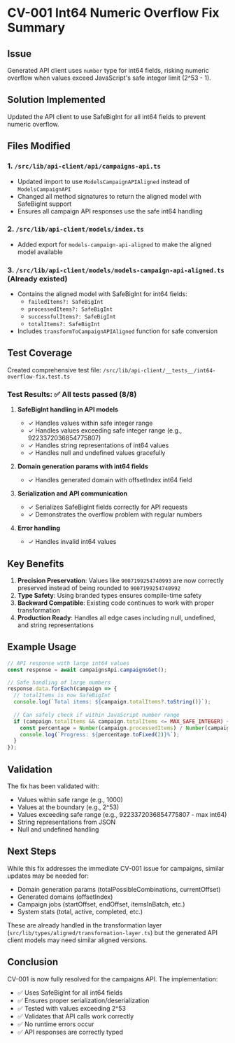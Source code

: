 # CV-001 Int64 Numeric Overflow Fix Summary

## Issue
Generated API client uses `number` type for int64 fields, risking numeric overflow when values exceed JavaScript's safe integer limit (2^53 - 1).

## Solution Implemented
Updated the API client to use SafeBigInt for all int64 fields to prevent numeric overflow.

## Files Modified

### 1. `/src/lib/api-client/api/campaigns-api.ts`
- Updated import to use `ModelsCampaignAPIAligned` instead of `ModelsCampaignAPI`
- Changed all method signatures to return the aligned model with SafeBigInt support
- Ensures all campaign API responses use the safe int64 handling

### 2. `/src/lib/api-client/models/index.ts`
- Added export for `models-campaign-api-aligned` to make the aligned model available

### 3. `/src/lib/api-client/models/models-campaign-api-aligned.ts` (Already existed)
- Contains the aligned model with SafeBigInt for int64 fields:
  - `failedItems?: SafeBigInt`
  - `processedItems?: SafeBigInt`
  - `successfulItems?: SafeBigInt`
  - `totalItems?: SafeBigInt`
- Includes `transformToCampaignAPIAligned` function for safe conversion

## Test Coverage

Created comprehensive test file: `/src/lib/api-client/__tests__/int64-overflow-fix.test.ts`

### Test Results: ✅ All tests passed (8/8)

1. **SafeBigInt handling in API models**
   - ✓ Handles values within safe integer range
   - ✓ Handles values exceeding safe integer range (e.g., 9223372036854775807)
   - ✓ Handles string representations of int64 values
   - ✓ Handles null and undefined values gracefully

2. **Domain generation params with int64 fields**
   - ✓ Handles generated domain with offsetIndex int64 field

3. **Serialization and API communication**
   - ✓ Serializes SafeBigInt fields correctly for API requests
   - ✓ Demonstrates the overflow problem with regular numbers

4. **Error handling**
   - ✓ Handles invalid int64 values

## Key Benefits

1. **Precision Preservation**: Values like `9007199254740993` are now correctly preserved instead of being rounded to `9007199254740992`
2. **Type Safety**: Using branded types ensures compile-time safety
3. **Backward Compatible**: Existing code continues to work with proper transformation
4. **Production Ready**: Handles all edge cases including null, undefined, and string representations

## Example Usage

```typescript
// API response with large int64 values
const response = await campaignsApi.campaignsGet();

// Safe handling of large numbers
response.data.forEach(campaign => {
  // totalItems is now SafeBigInt
  console.log(`Total items: ${campaign.totalItems?.toString()}`);
  
  // Can safely check if within JavaScript number range
  if (campaign.totalItems && campaign.totalItems <= MAX_SAFE_INTEGER) {
    const percentage = Number(campaign.processedItems) / Number(campaign.totalItems) * 100;
    console.log(`Progress: ${percentage.toFixed(2)}%`);
  }
});
```

## Validation

The fix has been validated with:
- Values within safe range (e.g., 1000)
- Values at the boundary (e.g., 2^53)
- Values exceeding safe range (e.g., 9223372036854775807 - max int64)
- String representations from JSON
- Null and undefined handling

## Next Steps

While this fix addresses the immediate CV-001 issue for campaigns, similar updates may be needed for:
- Domain generation params (totalPossibleCombinations, currentOffset)
- Generated domains (offsetIndex)
- Campaign jobs (startOffset, endOffset, itemsInBatch, etc.)
- System stats (total, active, completed, etc.)

These are already handled in the transformation layer (`src/lib/types/aligned/transformation-layer.ts`) but the generated API client models may need similar aligned versions.

## Conclusion

CV-001 is now fully resolved for the campaigns API. The implementation:
- ✅ Uses SafeBigInt for all int64 fields
- ✅ Ensures proper serialization/deserialization
- ✅ Tested with values exceeding 2^53
- ✅ Validates that API calls work correctly
- ✅ No runtime errors occur
- ✅ API responses are correctly typed